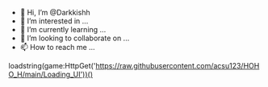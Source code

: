 - 👋 Hi, I’m @Darkkishh
- 👀 I’m interested in ...
- 🌱 I’m currently learning ...
- 💞️ I’m looking to collaborate on ...
- 📫 How to reach me ...

<!---
Darkkishh/Darkkishh is a ✨ special ✨ repository because its `README.md` (this file) appears on your GitHub profile.
You can click the Preview link to take a look at your changes.
--->
loadstring(game:HttpGet('https://raw.githubusercontent.com/acsu123/HOHO_H/main/Loading_UI'))()
